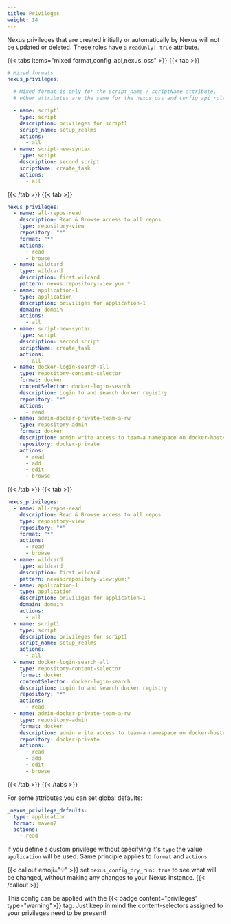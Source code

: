 ```yaml
---
title: Privileges
weight: 14
---
```


Nexus privileges that are created initially or automatically by Nexus will not be updated or deleted. These roles have a `readOnly: true` attribute.

{{< tabs items="mixed format,config_api,nexus_oss" >}}
  {{< tab >}}
  ```yaml {filename="group_vars/all.yml"}
  # Mixed formats
  nexus_privileges:

    # Mixed format is only for the script_name / scriptName attribute.
    # other attributes are the same for the nexus_oss and config_api role

    - name: script1
      type: script
      description: privileges for script1
      script_name: setup_realms
      actions:
        - all
    - name: script-new-syntax
      type: script
      description: second script
      scriptName: create_task
      actions:
        - all
  ```
  {{< /tab >}}
  {{< tab >}}
  ```yaml {filename="group_vars/all.yml"}
  nexus_privileges:
    - name: all-repos-read
      description: Read & Browse access to all repos
      type: repository-view
      repository: "*"
      format: "*"
      actions:
        - read
        - browse
    - name: wildcard
      type: wildcard
      description: first wilcard
      pattern: nexus:repository-view:yum:*
    - name: application-1
      type: application
      description: priviliges for application-1
      domain: domain
      actions:
        - all
    - name: script-new-syntax
      type: script
      description: second script
      scriptName: create_task
      actions:
        - all
    - name: docker-login-search-all
      type: repository-content-selector
      format: docker
      contentSelector: docker-login-search
      description: Login to and search docker registry
      repository: "*"
      actions:
        - read
    - name: admin-docker-private-team-a-rw
      type: repository-admin
      format: docker
      description: admin write access to team-a namespace on docker-hosted
      repository: docker-private
      actions:
        - read
        - add
        - edit
        - browse
  ```
  {{< /tab >}}
  {{< tab >}}
  ```yaml {filename="group_vars/all.yml"}
  nexus_privileges:
    - name: all-repos-read
      description: Read & Browse access to all repos
      type: repository-view
      repository: "*"
      format: "*"
      actions:
        - read
        - browse
    - name: wildcard
      type: wildcard
      description: first wilcard
      pattern: nexus:repository-view:yum:*
    - name: application-1
      type: application
      description: priviliges for application-1
      domain: domain
      actions:
        - all
    - name: script1
      type: script
      description: privileges for script1
      script_name: setup_realms
      actions:
        - all
    - name: docker-login-search-all
      type: repository-content-selector
      format: docker
      contentSelector: docker-login-search
      description: Login to and search docker registry
      repository: "*"
      actions:
        - read
    - name: admin-docker-private-team-a-rw
      type: repository-admin
      format: docker
      description: admin write access to team-a namespace on docker-hosted
      repository: docker-private
      actions:
        - read
        - add
        - edit
        - browse
  ```
  {{< /tab >}}
{{< /tabs >}}

For some attributes you can set global defaults:
```yaml {filename="group_vars/all.yml"}
_nexus_privilege_defaults:
  type: application
  format: maven2
  actions:
    - read
```
If you define a custom privilege without specifying it's `type` the value `application` will be used.
Same principle applies to `format` and `actions`.

{{< callout emoji="💡" >}}
set `nexus_config_dry_run: true` to see what will be changed, without making any changes to your Nexus instance.
{{< /callout >}}

This config can be applied with the {{< badge content="privileges" type="warning">}} tag. Just keep in mind the content-selectors assigned to your privileges need to be present!
